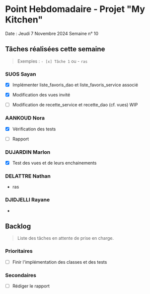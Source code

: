 # Point Hebdomadaire - Projet "My Kitchen"

Date : Jeudi 7 Novembre 2024
Semaine n° 10

## Tâches réalisées cette semaine

> Exemples : `- [x] Tâche 1` ou - `ras`

### SUOS Sayan

- [x] Implémenter liste_favoris_dao et liste_favoris_service associé
- [x] Modification des vues invité
- [ ] Modification de recette_service et recette_dao (cf. vues) WIP


### AANKOUD Nora

- [x] Vérification des tests
- [ ] Rapport


### DUJARDIN Marlon

- [X] Test des vues et de leurs enchainements

### DELATTRE Nathan


- ras

### DJIDJELLI Rayane

-

## Backlog

> Liste des tâches en attente de prise en charge.

### Prioritaires

- [ ] Finir l'implémentation des classes et des tests

### Secondaires

- [ ] Rédiger le rapport
